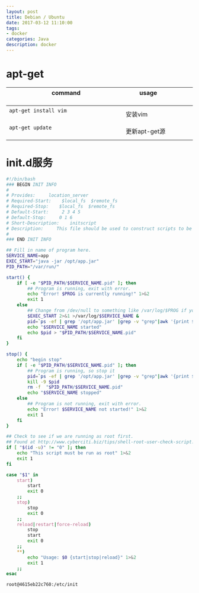 ```yaml
---
layout: post
title: Debian / Ubuntu
date: 2017-03-12 11:10:00
tags:
- docker
categories: Java
description: docker
---
```


# apt-get

|                           command                                       |          usage                               | 
| ----------------------------------------------------------------------- | -------------------------------------------- | 
| `apt-get install vim`                                                   | 安装vim                                       | 
| `apt-get update`                                                        | 更新apt-get源                                 |


# init.d服务

```bash
#!/bin/bash
### BEGIN INIT INFO
#
# Provides:     location_server
# Required-Start:    $local_fs  $remote_fs
# Required-Stop:    $local_fs  $remote_fs
# Default-Start:     2 3 4 5
# Default-Stop:     0 1 6
# Short-Description:    initscript
# Description:     This file should be used to construct scripts to be placed in /etc/init.d.
#
### END INIT INFO

## Fill in name of program here.
SERVICE_NAME=app
EXEC_START="java -jar /opt/app.jar"
PID_PATH="/var/run/"

start() {
    if [ -e "$PID_PATH/$SERVICE_NAME.pid" ]; then
        ## Program is running, exit with error.
        echo "Error! $PROG is currently running!" 1>&2
        exit 1
    else
        ## Change from /dev/null to something like /var/log/$PROG if you want to save output.
        $EXEC_START 2>&1 >/var/log/$SERVICE_NAME &
        pid=`ps -ef | grep '/opt/app.jar' |grep -v "grep"|awk '{print $2}'`
        echo "$SERVICE_NAME started"
        echo $pid > "$PID_PATH/$SERVICE_NAME.pid"
    fi
}

stop() {
    echo "begin stop"
    if [ -e "$PID_PATH/$SERVICE_NAME.pid" ]; then
        ## Program is running, so stop it
        pid=`ps -ef | grep '/opt/app.jar' |grep -v "grep"|awk '{print $2}'`
        kill -9 $pid
        rm -f  "$PID_PATH/$SERVICE_NAME.pid"
        echo "$SERVICE_NAME stopped"
    else
        ## Program is not running, exit with error.
        echo "Error! $SERVICE_NAME not started!" 1>&2
        exit 1
    fi
}

## Check to see if we are running as root first.
## Found at http://www.cyberciti.biz/tips/shell-root-user-check-script.html
if [ "$(id -u)" != "0" ]; then
    echo "This script must be run as root" 1>&2
    exit 1
fi

case "$1" in
    start)
        start
        exit 0
    ;;
    stop)
        stop
        exit 0
    ;;
    reload|restart|force-reload)
        stop
        start
        exit 0
    ;;
    **)
        echo "Usage: $0 {start|stop|reload}" 1>&2
        exit 1
    ;;
esac

root@4615eb22c760:/etc/init
```


